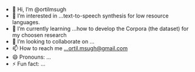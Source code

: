 - 👋 Hi, I’m @ortilmsugh
- 👀 I’m interested in ...text-to-speech synthesis for low resource languages. 
- 🌱 I’m currently learning ...how to develop the Corpora (the dataset) for my choosen research
- 💞️ I’m looking to collaborate on ...
- 📫 How to reach me ...ortil.msugh@gmail.com
- 😄 Pronouns: ...
- ⚡ Fun fact: ...

<!---
ortilmsugh/ortilmsugh is a ✨ special ✨ repository because its `README.md` (this file) appears on your GitHub profile.
You can click the Preview link to take a look at your changes.
--->
